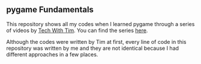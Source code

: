 ## pygame Fundamentals

This repository shows all my codes when I learned pygame through a series of videos by [Tech With Tim](https://www.youtube.com/@TechWithTim). You can find the series [here](https://www.youtube.com/playlist?list=PLzMcBGfZo4-lp3jAExUCewBfMx3UZFkh5).

Although the codes were written by Tim at first, every line of code in this repository was written by me and they are not identical because I had different approaches in a few places.
